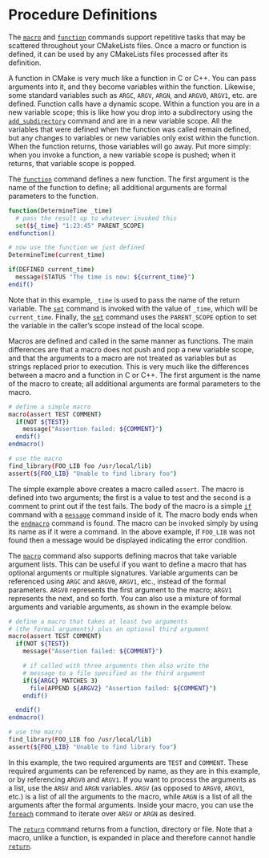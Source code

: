 # Procedure Definitions
The [`macro`](https://cmake.org/cmake/help/latest/command/macro.html#command:macro) and [`function`](https://cmake.org/cmake/help/latest/command/function.html#command:function) commands support repetitive tasks that may be scattered throughout your CMakeLists files. Once a macro or function is defined, it can be used by any CMakeLists files processed after its definition.

A function in CMake is very much like a function in C or C++. You can pass arguments into it, and they become variables within the function. Likewise, some standard variables such as `ARGC`, `ARGV`, `ARGN`, and `ARGV0`, `ARGV1`, etc. are defined. Function calls have a dynamic scope. Within a function you are in a new variable scope; this is like how you drop into a subdirectory using the [`add_subdirectory`](https://cmake.org/cmake/help/latest/command/add_subdirectory.html#command:add_subdirectory) command and are in a new variable scope. All the variables that were defined when the function was called remain defined, but any changes to variables or new variables only exist within the function. When the function returns, those variables will go away. Put more simply: when you invoke a function, a new variable scope is pushed; when it returns, that variable scope is popped.

The [`function`](https://cmake.org/cmake/help/latest/command/function.html#command:function) command defines a new function. The first argument is the name of the function to define; all additional arguments are formal parameters to the function.
```sh
function(DetermineTime _time)
  # pass the result up to whatever invoked this
  set(${_time} "1:23:45" PARENT_SCOPE)
endfunction()

# now use the function we just defined
DetermineTime(current_time)

if(DEFINED current_time)
  message(STATUS "The time is now: ${current_time}")
endif()
```

Note that in this example, `_time` is used to pass the name of the return variable. The [`set`](https://cmake.org/cmake/help/latest/command/set.html#command:set) command is invoked with the value of `_time`, which will be `current_time`. Finally, the [`set`](https://cmake.org/cmake/help/latest/command/set.html#command:set) command uses the `PARENT_SCOPE` option to set the variable in the caller’s scope instead of the local scope.

Macros are defined and called in the same manner as functions. The main differences are that a macro does not push and pop a new variable scope, and that the arguments to a macro are not treated as variables but as strings replaced prior to execution. This is very much like the differences between a macro and a function in C or C++. The first argument is the name of the macro to create; all additional arguments are formal parameters to the macro.
```sh
# define a simple macro
macro(assert TEST COMMENT)
  if(NOT ${TEST})
    message("Assertion failed: ${COMMENT}")
  endif()
endmacro()

# use the macro
find_library(FOO_LIB foo /usr/local/lib)
assert(${FOO_LIB} "Unable to find library foo")
```

The simple example above creates a macro called `assert`. The macro is defined into two arguments; the first is a value to test and the second is a comment to print out if the test fails. The body of the macro is a simple [`if`](https://cmake.org/cmake/help/latest/command/if.html#command:if) command with a [`message`](https://cmake.org/cmake/help/latest/command/message.html#command:message) command inside of it. The macro body ends when the [`endmacro`](https://cmake.org/cmake/help/latest/command/endmacro.html#command:endmacro) command is found. The macro can be invoked simply by using its name as if it were a command. In the above example, if `FOO_LIB` was not found then a message would be displayed indicating the error condition.

The [`macro`](https://cmake.org/cmake/help/latest/command/macro.html#command:macro) command also supports defining macros that take variable argument lists. This can be useful if you want to define a macro that has optional arguments or multiple signatures. Variable arguments can be referenced using `ARGC` and `ARGV0`, `ARGV1`, etc., instead of the formal parameters. `ARGV0` represents the first argument to the macro; `ARGV1` represents the next, and so forth. You can also use a mixture of formal arguments and variable arguments, as shown in the example below.
```sh
# define a macro that takes at least two arguments
# (the formal arguments) plus an optional third argument
macro(assert TEST COMMENT)
  if(NOT ${TEST})
    message("Assertion failed: ${COMMENT}")

    # if called with three arguments then also write the
    # message to a file specified as the third argument
    if(${ARGC} MATCHES 3)
      file(APPEND ${ARGV2} "Assertion failed: ${COMMENT}")
    endif()

  endif()
endmacro()

# use the macro
find_library(FOO_LIB foo /usr/local/lib)
assert(${FOO_LIB} "Unable to find library foo")
```

In this example, the two required arguments are `TEST` and `COMMENT`. These required arguments can be referenced by name, as they are in this example, or by referencing `ARGV0` and `ARGV1`. If you want to process the arguments as a list, use the `ARGV` and `ARGN` variables. `ARGV` (as opposed to `ARGV0`, `ARGV1`, etc.) is a list of all the arguments to the macro, while `ARGN` is a list of all the arguments after the formal arguments. Inside your macro, you can use the [`foreach`](https://cmake.org/cmake/help/latest/command/foreach.html#command:foreach) command to iterate over `ARGV` or `ARGN` as desired.

The [`return`](https://cmake.org/cmake/help/latest/command/return.html#command:return) command returns from a function, directory or file. Note that a macro, unlike a function, is expanded in place and therefore cannot handle [`return`](https://cmake.org/cmake/help/latest/command/return.html#command:return).
